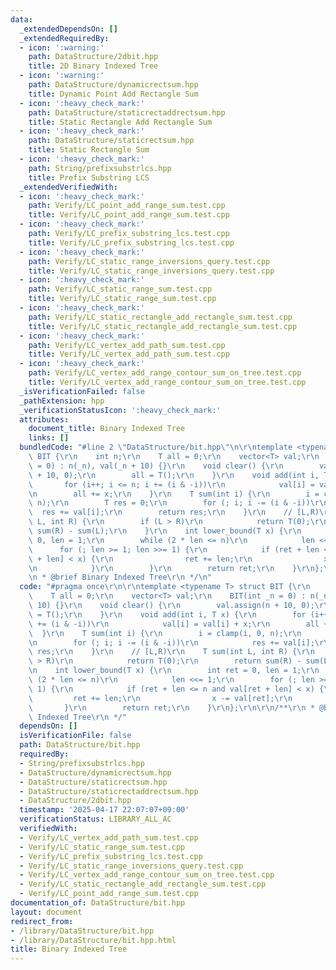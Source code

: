 ```yaml
---
data:
  _extendedDependsOn: []
  _extendedRequiredBy:
  - icon: ':warning:'
    path: DataStructure/2dbit.hpp
    title: 2D Binary Indexed Tree
  - icon: ':warning:'
    path: DataStructure/dynamicrectsum.hpp
    title: Dynamic Point Add Rectangle Sum
  - icon: ':heavy_check_mark:'
    path: DataStructure/staticrectaddrectsum.hpp
    title: Static Rectangle Add Rectangle Sum
  - icon: ':heavy_check_mark:'
    path: DataStructure/staticrectsum.hpp
    title: Static Rectangle Sum
  - icon: ':heavy_check_mark:'
    path: String/prefixsubstrlcs.hpp
    title: Prefix Substring LCS
  _extendedVerifiedWith:
  - icon: ':heavy_check_mark:'
    path: Verify/LC_point_add_range_sum.test.cpp
    title: Verify/LC_point_add_range_sum.test.cpp
  - icon: ':heavy_check_mark:'
    path: Verify/LC_prefix_substring_lcs.test.cpp
    title: Verify/LC_prefix_substring_lcs.test.cpp
  - icon: ':heavy_check_mark:'
    path: Verify/LC_static_range_inversions_query.test.cpp
    title: Verify/LC_static_range_inversions_query.test.cpp
  - icon: ':heavy_check_mark:'
    path: Verify/LC_static_range_sum.test.cpp
    title: Verify/LC_static_range_sum.test.cpp
  - icon: ':heavy_check_mark:'
    path: Verify/LC_static_rectangle_add_rectangle_sum.test.cpp
    title: Verify/LC_static_rectangle_add_rectangle_sum.test.cpp
  - icon: ':heavy_check_mark:'
    path: Verify/LC_vertex_add_path_sum.test.cpp
    title: Verify/LC_vertex_add_path_sum.test.cpp
  - icon: ':heavy_check_mark:'
    path: Verify/LC_vertex_add_range_contour_sum_on_tree.test.cpp
    title: Verify/LC_vertex_add_range_contour_sum_on_tree.test.cpp
  _isVerificationFailed: false
  _pathExtension: hpp
  _verificationStatusIcon: ':heavy_check_mark:'
  attributes:
    document_title: Binary Indexed Tree
    links: []
  bundledCode: "#line 2 \"DataStructure/bit.hpp\"\n\r\ntemplate <typename T> struct\
    \ BIT {\r\n    int n;\r\n    T all = 0;\r\n    vector<T> val;\r\n    BIT(int _n\
    \ = 0) : n(_n), val(_n + 10) {}\r\n    void clear() {\r\n        val.assign(n\
    \ + 10, 0);\r\n        all = T();\r\n    }\r\n    void add(int i, T x) {\r\n \
    \       for (i++; i <= n; i += (i & -i))\r\n            val[i] = val[i] + x;\r\
    \n        all += x;\r\n    }\r\n    T sum(int i) {\r\n        i = clamp(i, 0,\
    \ n);\r\n        T res = 0;\r\n        for (; i; i -= (i & -i))\r\n          \
    \  res += val[i];\r\n        return res;\r\n    }\r\n    // [L,R)\r\n    T sum(int\
    \ L, int R) {\r\n        if (L > R)\r\n            return T(0);\r\n        return\
    \ sum(R) - sum(L);\r\n    }\r\n    int lower_bound(T x) {\r\n        int ret =\
    \ 0, len = 1;\r\n        while (2 * len <= n)\r\n            len <<= 1;\r\n  \
    \      for (; len >= 1; len >>= 1) {\r\n            if (ret + len <= n and val[ret\
    \ + len] < x) {\r\n                ret += len;\r\n                x -= val[ret];\r\
    \n            }\r\n        }\r\n        return ret;\r\n    }\r\n};\r\n\r\n/**\r\
    \n * @brief Binary Indexed Tree\r\n */\n"
  code: "#pragma once\r\n\r\ntemplate <typename T> struct BIT {\r\n    int n;\r\n\
    \    T all = 0;\r\n    vector<T> val;\r\n    BIT(int _n = 0) : n(_n), val(_n +\
    \ 10) {}\r\n    void clear() {\r\n        val.assign(n + 10, 0);\r\n        all\
    \ = T();\r\n    }\r\n    void add(int i, T x) {\r\n        for (i++; i <= n; i\
    \ += (i & -i))\r\n            val[i] = val[i] + x;\r\n        all += x;\r\n  \
    \  }\r\n    T sum(int i) {\r\n        i = clamp(i, 0, n);\r\n        T res = 0;\r\
    \n        for (; i; i -= (i & -i))\r\n            res += val[i];\r\n        return\
    \ res;\r\n    }\r\n    // [L,R)\r\n    T sum(int L, int R) {\r\n        if (L\
    \ > R)\r\n            return T(0);\r\n        return sum(R) - sum(L);\r\n    }\r\
    \n    int lower_bound(T x) {\r\n        int ret = 0, len = 1;\r\n        while\
    \ (2 * len <= n)\r\n            len <<= 1;\r\n        for (; len >= 1; len >>=\
    \ 1) {\r\n            if (ret + len <= n and val[ret + len] < x) {\r\n       \
    \         ret += len;\r\n                x -= val[ret];\r\n            }\r\n \
    \       }\r\n        return ret;\r\n    }\r\n};\r\n\r\n/**\r\n * @brief Binary\
    \ Indexed Tree\r\n */"
  dependsOn: []
  isVerificationFile: false
  path: DataStructure/bit.hpp
  requiredBy:
  - String/prefixsubstrlcs.hpp
  - DataStructure/dynamicrectsum.hpp
  - DataStructure/staticrectsum.hpp
  - DataStructure/staticrectaddrectsum.hpp
  - DataStructure/2dbit.hpp
  timestamp: '2025-04-17 22:07:07+09:00'
  verificationStatus: LIBRARY_ALL_AC
  verifiedWith:
  - Verify/LC_vertex_add_path_sum.test.cpp
  - Verify/LC_static_range_sum.test.cpp
  - Verify/LC_prefix_substring_lcs.test.cpp
  - Verify/LC_static_range_inversions_query.test.cpp
  - Verify/LC_vertex_add_range_contour_sum_on_tree.test.cpp
  - Verify/LC_static_rectangle_add_rectangle_sum.test.cpp
  - Verify/LC_point_add_range_sum.test.cpp
documentation_of: DataStructure/bit.hpp
layout: document
redirect_from:
- /library/DataStructure/bit.hpp
- /library/DataStructure/bit.hpp.html
title: Binary Indexed Tree
---
```

